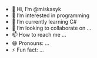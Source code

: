 - 👋 Hi, I’m @miskasyk
- 👀 I’m interested in programming 
- 🌱 I’m currently learning C#
- 💞️ I’m looking to collaborate on ...
- 📫 How to reach me ...
- 😄 Pronouns: ...
- ⚡ Fun fact: ...

<!---
miskasyk/miskasyk is a ✨ special ✨ repository because its `README.md` (this file) appears on your GitHub profile.
You can click the Preview link to take a look at your changes.
--->

